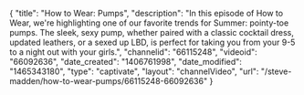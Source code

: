 {
    "title": "How to Wear: Pumps",
    "description": "In this episode of How to Wear, we're highlighting one of our favorite trends for Summer: pointy-toe pumps. The sleek, sexy pump, whether paired with a classic cocktail dress, updated leathers, or a sexed up LBD, is perfect for taking you from your 9-5 to a night out with your girls.",
    "channelid": "66115248",
    "videoid": "66092636",
    "date_created": "1406761998",
    "date_modified": "1465343180",
    "type": "captivate",
    "layout": "channelVideo",
    "url": "\/steve-madden\/how-to-wear-pumps\/66115248-66092636"
}